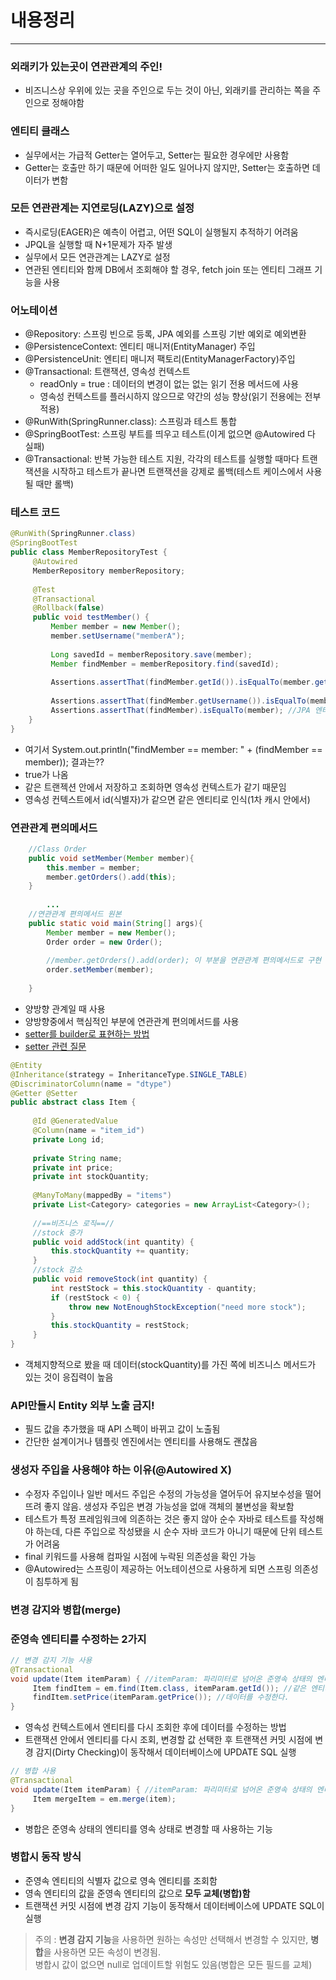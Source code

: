 # 내용정리
***
### 외래키가 있는곳이 연관관계의 주인!
* 비즈니스상 우위에 있는 곳을 주인으로 두는 것이 아닌, 외래키를 관리하는 쪽을 주인으로 정해야함
### 엔티티 클래스 
* 실무에서는 가급적 Getter는 열어두고, Setter는 필요한 경우에만 사용함
* Getter는 호출만 하기 때문에 어떠한 일도 일어나지 않지만, Setter는 호출하면 데이터가 변함
### 모든 연관관계는 지연로딩(LAZY)으로 설정
* 즉시로딩(EAGER)은 예측이 어렵고, 어떤 SQL이 실행될지 추적하기 어려움
* JPQL을 실행할 때 N+1문제가 자주 발생
* 실무에서 모든 연관관계는 LAZY로 설정
* 연관된 엔티티와 함께 DB에서 조회해야 할 경우, fetch join 또는 엔티티 그래프 기능을 사용
### 어노테이션
* @Repository: 스프링 빈으로 등록, JPA 예외를 스프링 기반 예외로 예외변환
* @PersistenceContext: 엔티티 매니저(EntityManager) 주입
* @PersistenceUnit: 엔티티 매니저 팩토리(EntityManagerFactory)주입
* @Transactional: 트랜잭션, 영속성 컨텍스트
  * readOnly = true : 데이터의 변경이 없는 없는 읽기 전용 메서드에 사용
  * 영속성 컨텍스트를 플러시하지 않으므로 약간의 성능 향상(읽기 전용에는 전부 적용)
* @RunWith(SpringRunner.class): 스프링과 테스트 통합
* @SpringBootTest: 스프링 부트를 띄우고 테스트(이게 없으면 @Autowired 다 실패)
* @Transactional: 반복 가능한 테스트 지원, 각각의 테스트를 실행할 때마다 트랜잭션을 시작하고 테스트가 끝나면 트랜잭션을 강제로 롤백(테스트 케이스에서 사용 될 때만 롤백)


### 테스트 코드
```java
@RunWith(SpringRunner.class)
@SpringBootTest
public class MemberRepositoryTest {
     @Autowired 
     MemberRepository memberRepository;
     
     @Test
     @Transactional
     @Rollback(false)
     public void testMember() {
         Member member = new Member();
         member.setUsername("memberA");
         
         Long savedId = memberRepository.save(member);
         Member findMember = memberRepository.find(savedId);
         
         Assertions.assertThat(findMember.getId()).isEqualTo(member.getId());
        
         Assertions.assertThat(findMember.getUsername()).isEqualTo(member.getUsername());
         Assertions.assertThat(findMember).isEqualTo(member); //JPA 엔티티 동일성 보장
    }
}
```
* 여기서 System.out.println("findMember == member: " + (findMember == member)); 결과는??
* true가 나옴
* 같은 트랜젝션 안에서 저장하고 조회하면 영속성 컨텍스트가 같기 때문임
* 영속성 컨텍스트에서 id(식별자)가 같으면 같은 엔티티로 인식(1차 캐시 안에서)

### 연관관계 편의메서드
```java
    //Class Order
    public void setMember(Member member){
        this.member = member;
        member.getOrders().add(this);
    }
   
        ...
    //연관관계 편의메서드 원본
    public static void main(String[] args){
        Member member = new Member();
        Order order = new Order();
        
        //member.getOrders().add(order); 이 부분을 연관관계 편의메서드로 구현
        order.setMember(member);
        
    }
```
* 양방향 관계일 때 사용
* 양방향중에서 핵심적인 부분에 연관관계 편의메서드를 사용
* [setter를 builder로 표현하는 방법](https://www.inflearn.com/questions/419013/%EC%97%B0%EA%B4%80%EA%B4%80%EA%B3%84-%ED%8E%B8%EC%9D%98-%EB%A9%94%EC%86%8C%EB%93%9C-%EC%83%9D%EC%84%B1-%EB%A9%94%EC%86%8C%EB%93%9C%EC%97%90-%EB%8C%80%ED%95%B4-%EC%A7%88%EB%AC%B8%EB%93%9C%EB%A0%A4%EC%9A%94)
* [setter 관련 질문](https://www.inflearn.com/questions/16235/%EC%83%9D%EC%84%B1-%EB%A9%94%EC%84%9C%EB%93%9C-setter-%EC%A7%88%EB%AC%B8)

```java
@Entity
@Inheritance(strategy = InheritanceType.SINGLE_TABLE)
@DiscriminatorColumn(name = "dtype")
@Getter @Setter
public abstract class Item {
    
     @Id @GeneratedValue
     @Column(name = "item_id")
     private Long id;
     
     private String name;
     private int price;
     private int stockQuantity;
     
     @ManyToMany(mappedBy = "items")
     private List<Category> categories = new ArrayList<Category>();
     
     //==비즈니스 로직==//
     //stock 증가
     public void addStock(int quantity) {
         this.stockQuantity += quantity;
     }
     //stock 감소
     public void removeStock(int quantity) {
         int restStock = this.stockQuantity - quantity;
         if (restStock < 0) {
             throw new NotEnoughStockException("need more stock");
         }
         this.stockQuantity = restStock;
     }
}
```
* 객체지향적으로 봤을 때 데이터(stockQuantity)를 가진 쪽에 비즈니스 메서드가 있는 것이 응집력이 높음

### API만들시 Entity 외부 노출 금지!
* 필드 값을 추가했을 때 API 스펙이 바뀌고 값이 노출됨
* 간단한 설계이거나 템플릿 엔진에서는 엔티티를 사용해도 괜찮음

### 생성자 주입을 사용해야 하는 이유(@Autowired X)
* 수정자 주입이나 일반 메서드 주입은 수정의 가능성을 열어두어 유지보수성을 떨어뜨려 좋지 않음. 생성자 주입은 변경 가능성을 없애 객체의 불변성을 확보함
* 테스트가 특정 프레임워크에 의존하는 것은 좋지 않아 순수 자바로 테스트를 작성해야 하는데, 다른 주입으로 작성됐을 시 순수 자바 코드가 아니기 때문에 단위 테스트가 어려움
* final 키워드를 사용해 컴파일 시점에 누락된 의존성을 확인 가능
* @Autowired는 스프링이 제공하는 어노테이션으로 사용하게 되면 스프링 의존성이 침투하게 됨 

### 변경 감지와 병합(merge)
### 준영속 엔티티를 수정하는 2가지
```java
// 변경 감지 기능 사용
@Transactional
void update(Item itemParam) { //itemParam: 파리미터로 넘어온 준영속 상태의 엔티티
     Item findItem = em.find(Item.class, itemParam.getId()); //같은 엔티티를 조회한다.
     findItem.setPrice(itemParam.getPrice()); //데이터를 수정한다.
}
```
* 영속성 컨텍스트에서 엔티티를 다시 조회한 후에 데이터를 수정하는 방법
* 트랜잭션 안에서 엔티티를 다시 조회, 변경할 값 선택한 후 트랜잭션 커밋 시점에 변경 감지(Dirty Checking)이 동작해서 데이터베이스에 UPDATE SQL 실행
```java
// 병합 사용
@Transactional
void update(Item itemParam) { //itemParam: 파리미터로 넘어온 준영속 상태의 엔티티
     Item mergeItem = em.merge(item);
}
```
* 병합은 준영속 상태의 엔티티를 영속 상태로 변경할 때 사용하는 기능
### 병합시 동작 방식
* 준영속 엔티티의 식별자 값으로 영속 엔티티를 조회함
* 영속 엔티티의 값을 준영속 엔티티의 값으로 **모두 교체(병합)함**
* 트랜잭션 커밋 시점에 변경 감지 기능이 동작해서 데이터베이스에 UPDATE SQL이 실행
> 주의 : **변경 감지 기능**을 사용하면 원하는 속성만 선택해서 변경할 수 있지만, **병합**을 사용하면 모든 속성이 변경됨.  
> 병합시 값이 없으면 null로 업데이트할 위험도 있음(병합은 모든 필드를 교체)



